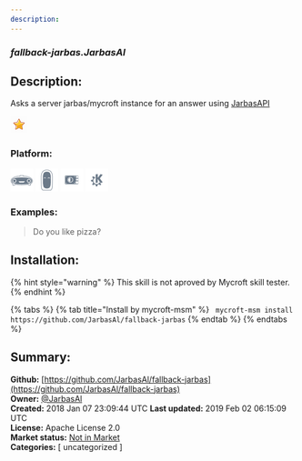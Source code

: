```yaml
---
description: 
---
```


### _fallback-jarbas.JarbasAl_  
## Description:  
Asks a server jarbas/mycroft instance for an answer using [JarbasAPI](https://github.com/JarbasAl/jarbas-core/tree/server/mycroft/server/microservices)  
  
![](../.gitbook/assets/star.png)  
  
### Platform:  
 ![Mark I](../.gitbook/assets/mark-1-icon.png)  ![Mark II](../.gitbook/assets/mark-2-icon.png)  ![Picroft](../.gitbook/assets/picroft-icon.png)  ![plasmoid](../.gitbook/assets/kde.png)   
### Examples:  
> Do you like pizza?  
  
## Installation:  
{% hint style="warning" %}
This skill is not aproved by Mycroft skill tester.
{% endhint %}
    
{% tabs %}
{% tab title="Install by mycroft-msm" %}
``` mycroft-msm install https://github.com/JarbasAl/fallback-jarbas```
{% endtab %}
  {% endtabs %}
    
## Summary:  
**Github:** [https://github.com/JarbasAl/fallback-jarbas](https://github.com/JarbasAl/fallback-jarbas)  
**Owner:** [@JarbasAl](https://github.com/JarbasAl)  
**Created:** 2018 Jan 07 23:09:44 UTC  **Last updated:** 2019 Feb 02 06:15:09 UTC  
**License:** Apache License 2.0  
**Market status:** [Not in Market](https://market.mycroft.ai/skill/)  
**Categories:** [ uncategorized ]   
